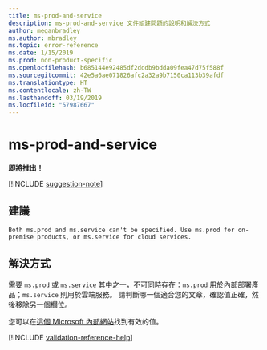 ```yaml
---
title: ms-prod-and-service
description: ms-prod-and-service 文件組建問題的說明和解決方式
author: meganbradley
ms.author: mbradley
ms.topic: error-reference
ms.date: 1/15/2019
ms.prod: non-product-specific
ms.openlocfilehash: b685144e92485df2dddb9bdda09fea47d75f588f
ms.sourcegitcommit: 42e5a6ae071826afc2a32a9b7150ca113b39afdf
ms.translationtype: HT
ms.contentlocale: zh-TW
ms.lasthandoff: 03/19/2019
ms.locfileid: "57987667"
---
```

# <a name="ms-prod-and-service"></a>ms-prod-and-service

**即將推出！**

[!INCLUDE [suggestion-note](includes/suggestion-note.md)]

## <a name="suggestion"></a>建議

`Both ms.prod and ms.service can't be specified. Use ms.prod for on-premise products, or ms.service for cloud services.`

## <a name="resolution"></a>解決方式

需要 `ms.prod` 或 `ms.service` 其中之一，不可同時存在：`ms.prod` 用於內部部署產品；`ms.service` 則用於雲端服務。 請判斷哪一個適合您的文章，確認值正確，然後移除另一個欄位。

您可以在[這個 Microsoft 內部網站](https://docsmetadatatool.azurewebsites.net/allowlists)找到有效的值。

<!--make sure to add this file to your includes folder and verify the path-->
[!INCLUDE [validation-reference-help](includes/validation-reference-help.md)]
